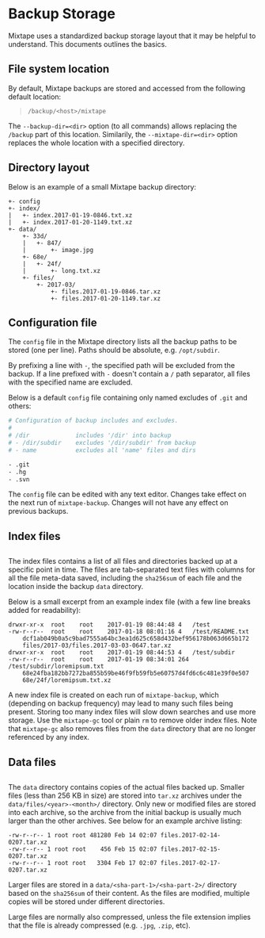# Backup Storage

Mixtape uses a standardized backup storage layout that it may be helpful to
understand. This documents outlines the basics.


## File system location

By default, Mixtape backups are stored and accessed from the following
default location:

> `/backup/<host>/mixtape`

The `--backup-dir=<dir>` option (to all commands) allows replacing the
`/backup` part of this location. Similarily, the `--mixtape-dir=<dir>`
option replaces the whole location with a specified directory.


## Directory layout

Below is an example of a small Mixtape backup directory:

```
+- config
+- index/
|   +- index.2017-01-19-0846.txt.xz
|   +- index.2017-01-20-1149.txt.xz
+- data/
    +- 33d/
    |   +- 847/
    |       +- image.jpg
    +- 68e/
    |   +- 24f/
    |       +- long.txt.xz
    +- files/
        +- 2017-03/
            +- files.2017-01-19-0846.tar.xz
            +- files.2017-01-20-1149.tar.xz
```


## Configuration file

The `config` file in the Mixtape directory lists all the backup paths to be
stored (one per line). Paths should be absolute, e.g. `/opt/subdir`.

By prefixing a line with `-`, the specified path will be excluded from the
backup. If a line prefixed with `-` doesn't contain a `/` path separator,
all files with the specified name are excluded.

Below is a default `config` file containing only named excludes of `.git`
and others:

```bash
# Configuration of backup includes and excludes.
#
# /dir             includes '/dir' into backup
# - /dir/subdir    excludes '/dir/subdir' from backup
# - name           excludes all 'name' files and dirs

- .git
- .hg
- .svn
```

The `config` file can be edited with any text editor. Changes take effect
on the next run of `mixtape-backup`. Changes will not have any effect on
previous backups.


## Index files
##
The index files contains a list of all files and directories backed up at a
specific point in time. The files are tab-separated text files with columns
for all the file meta-data saved, including the `sha256sum` of each file
and the location inside the backup `data` directory.

Below is a small excerpt from an example index file (with a few line breaks
added for readability):

```
drwxr-xr-x	root	root	2017-01-19 08:44:48	4	/test
-rw-r--r--	root	root	2017-01-18 08:01:16	4	/test/README.txt
	dcf1ab049b0a5c9bad7555a64bc3ea1d625c658d432bef956178b063d665b172
	files/2017-03/files.2017-03-03-0647.tar.xz
drwxr-xr-x	root	root	2017-01-19 08:44:53	4	/test/subdir
-rw-r--r--	root	root	2017-01-19 08:34:01	264	/test/subdir/loremipsum.txt
	68e24fba182bb7272ba855b59be46f9fb59fb5e60757d4fd6c6c481e39f0e507
	68e/24f/loremipsum.txt.xz
```

A new index file is created on each run of `mixtape-backup`, which
(depending on backup frequency) may lead to many such files being present.
Storing too many index files will slow down searches and use more storage.
Use the `mixtape-gc` tool or plain `rm` to remove older index files. Note
that `mixtape-gc` also removes files from the `data` directory that are no
longer referenced by any index.


## Data files
##
The `data` directory contains copies of the actual files backed up. Smaller
files (less than 256 KB in size) are stored into `tar.xz` archives under
the `data/files/<year>-<month>/` directory. Only new or modified files are
stored into each archive, so the archive from the initial backup is usually
much larger than the other archives. See below for an example archive
listing:

```
-rw-r--r-- 1 root root 481280 Feb 14 02:07 files.2017-02-14-0207.tar.xz
-rw-r--r-- 1 root root    456 Feb 15 02:07 files.2017-02-15-0207.tar.xz
-rw-r--r-- 1 root root   3304 Feb 17 02:07 files.2017-02-17-0207.tar.xz
```

Larger files are stored in a `data/<sha-part-1>/<sha-part-2>/` directory
based on the `sha256sum` of their content. As the files are modified,
multiple copies will be stored under different directories.

Large files are normally also compressed, unless the file extension implies
that the file is already compressed (e.g. `.jpg`, `.zip`, etc).
